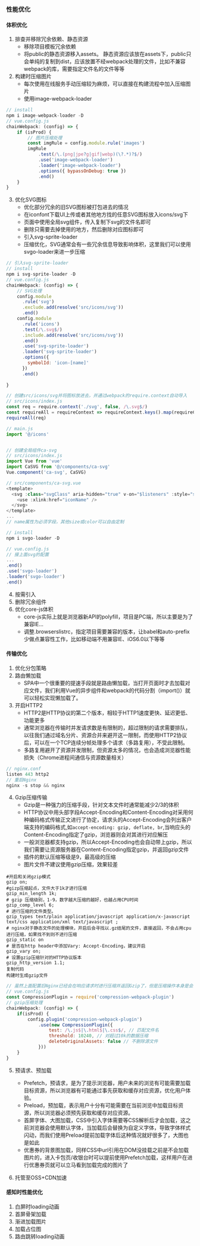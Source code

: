 ### 性能优化
#### 体积优化
1. 排查并移除冗余依赖、静态资源
   - 移除项目模板冗余依赖
   - 将public的静态资源移入assets。 静态资源应该放在assets下，public只会单纯的复制到dist，应该放置不经webpack处理的文件，比如不兼容webpack的库，需要指定文件名的文件等等
2. 构建时压缩图片
   - 每次使用在线服务手动压缩较为麻烦，可以直接在构建流程中加入压缩图片
   - 使用image-webpack-loader

```js
// install
npm i image-webpack-loader -D
// vue.config.js
chainWebpack: (config) => {
    if (isProd) {
        // 图片压缩处理
        const imgRule = config.module.rule('images')
        imgRule
            .test(/\.(png|jpe?g|gif|webp)(\?.*)?$/)
            .use('image-webpack-loader')
            .loader('image-webpack-loader')
            .options({ bypassOnDebug: true })
            .end()
    }
}
```

3. 优化SVG图标
   - 优化部分冗余的旧SVG图标被打包进去的情况
   - 在iconfont下载UI上传或者其他地方找的任意SVG图标放入icons/svg下
   - 页面中使用全局svg组件，传入复制下svg的文件名即可
   - 删除只需要去掉使用的地方，然后删除对应图标即可
   - 引入svg-sprite-loader
   - 压缩优化，SVG通常会有一些冗余信息导致影响体积，这里我们可以使用svgo-loader来进一步压缩
```js
// 引入svg-sprite-loader
// install
npm i svg-sprite-loader -D
// vue.config.js
chainWebpack: (config) => {
    // SVG处理
    config.module
      .rule('svg')
      .exclude.add(resolve('src/icons/svg'))
      .end()
    config.module
      .rule('icons')
      .test(/\.svg$/)
      .include.add(resolve('src/icons/svg'))
      .end()
      .use('svg-sprite-loader')
      .loader('svg-sprite-loader')
      .options({
        symbolId: 'icon-[name]'
      })
      .end()
    
}

// 创建src/icons/svg并将图标放进去，并通过webpack的require.context自动导入
// src/icons/index.js
const req = require.context('./svg', false, /\.svg$/)
const requireAll = requireContext => requireContext.keys().map(requireContext)
requireAll(req)

// main.js
import '@/icons'


// 创建全局组件ca-svg
// src/icons/index.js
import Vue from 'vue'
import CaSVG from '@/components/ca-svg'
Vue.component('ca-svg', CaSVG)

// src/components/ca-svg.vue
<template>
  <svg :class="svgClass" aria-hidden="true" v-on="$listeners" :style="svgStyle">
    <use :xlink:href="iconName" />
  </svg>
</template>
...
// name属性为必须字段，其他size或color可以自由定制
``` 
```js
// install
npm i svgo-loader -D

// vue.config.js
// 接上面svg的配置
...
.end()
.use('svgo-loader')
.loader('svgo-loader')
.end()
```

4. 按需引入
5. 删除冗余组件
6. 优化core-js体积
   - core-js实际上就是浏览器新API的polyfill，项目是PC端，所以主要是为了兼容IE...
   - 调整.browserslistrc，指定项目需要兼容的版本，让babel和auto-prefix少做点兼容性工作，比如移动端不用兼容IE、iOS6.0以下等等

#### 传输优化
1. 优化分包策略
2. 路由懒加载
   - SPA中一个很重要的提速手段就是路由懒加载，当打开页面时才去加载对应文件，我们利用Vue的异步组件和webpack的代码分割（import()）就可以轻松实现懒加载了。
3. 开启HTTP2
   - HTTP2是HTTP协议的第二个版本，相较于HTTP1速度更快、延迟更低、功能更多
   - 通常浏览器在传输时并发请求数是有限制的，超过限制的请求需要排队，以往我们通过域名分片、资源合并来避开这一限制，而使用HTTP2协议后，可以在一个TCP连续分帧处理多个请求（多路复用），不受此限制。
   - 多路复用避开了资源并发限制，但资源太多的情况，也会造成浏览器性能损失（Chrome进程间通信与资源数量相关）

```js
// nginx.conf
listen 443 http2
// 重启Nginx
nginx -s stop && nginx
```
4. Gzip压缩传输
   - Gzip是一种强力的压缩手段，针对文本文件时通常能减少2/3的体积
   - HTTP协议中用头部字段Accept-Encoding和Content-Encoding对采用何种编码格式传输正文进行了协定，请求头的Accept-Encoding会列出客户端支持的编码格式,如`accept-encoding: gzip, deflate, br`,当响应头的Content-Encoding指定了gzip，浏览器则会对其进行对应解压
   - 一般浏览器都支持gzip，所以Accept-Encoding也会自动带上gzip，所以我们需要让资源服务器在Content-Encoding指定gzip，并返回gzip文件
   - 插件的默认压缩等级是9，最高级的压缩
   - 图片文件不建议使用gzip压缩，效果较差
```nginx
#开启和关闭gzip模式
gzip on;
#gizp压缩起点，文件大于1k才进行压缩
gzip_min_length 1k;
# gzip 压缩级别，1-9，数字越大压缩的越好，也越占用CPU时间
gzip_comp_level 6;
# 进行压缩的文件类型。
gzip_types text/plain application/javascript application/x-javascript text/css application/xml text/javascript ;
# nginx对于静态文件的处理模块，开启后会寻找以.gz结尾的文件，直接返回，不会占用cpu进行压缩，如果找不到则不进行压缩
gzip_static on
# 是否在http header中添加Vary: Accept-Encoding，建议开启
gzip_vary on;
# 设置gzip压缩针对的HTTP协议版本
gzip_http_version 1.1;
复制代码
构建时生成gzip文件
```
```js
// 虽然上面配置后Nginx已经会在响应请求时进行压缩并返回Gzip了，但是压缩操作本身是会占用服务器的CPU和时间的，压缩等级越高开销越大，所以我们通常会一并上传gzip文件，让服务器直接返回压缩后文件
// vue.config.js
const CompressionPlugin = require('compression-webpack-plugin')
// gzip压缩处理
chainWebpack: (config) => {
    if(isProd) {
        config.plugin('compression-webpack-plugin')
            .use(new CompressionPlugin({
                test: /\.js$|\.html$|\.css$/, // 匹配文件名
                threshold: 10240, // 对超过10k的数据压缩
                deleteOriginalAssets: false // 不删除源文件
            }))
    }
}
```
5. 预请求、预加载
   - Prefetch，预请求，是为了提示浏览器，用户未来的浏览有可能需要加载目标资源，所以浏览器有可能通过事先获取和缓存对应资源，优化用户体验。
   - Preload，预加载，表示用户十分有可能需要在当前浏览中加载目标资源，所以浏览器必须预先获取和缓存对应资源。
   - 首屏字体、大图加载，CSS中引入字体需要等CSS解析后才会加载，这之前浏览器会使用默认字体，当加载后会替换为自定义字体，导致字体样式闪动，而我们使用Preload提前加载字体后这种情况就好很多了，大图也是如此
   - 优惠券的背景图加载，同样CSS中url引用在DOM没挂载之前是不会加载图片的，进入卡包页/收银台时可以提前使用Prefetch加载，这样用户在进行优惠券页就可以立马看到加载完成的图片了

6. 托管至OSS+CDN加速

#### 感知时性能优化
1. 白屏时loading动画
2. 首屏骨架加载
3. 渐进加载图片
4. 加载占位图
5. 路由跳转loading动画